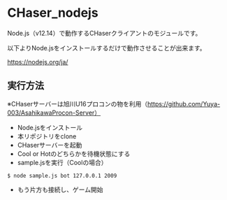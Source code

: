 # CHaser_nodejs
Node.js（v12.14）で動作するCHaserクライアントのモジュールです。

以下よりNode.jsをインストールするだけで動作させることが出来ます。

https://nodejs.org/ja/

## 実行方法
※CHaserサーバーは旭川U16プロコンの物を利用（https://github.com/Yuya-003/AsahikawaProcon-Server）
* Node.jsをインストール
* 本リポジトリをclone
* CHaserサーバーを起動
* Cool or Hotのどちらかを待機状態にする
* sample.jsを実行（Coolの場合）

```
$ node sample.js bot 127.0.0.1 2009
```

* もう片方も接続し、ゲーム開始
